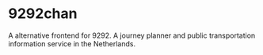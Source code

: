 # 9292chan
A alternative frontend for 9292. A journey planner and public transportation information service in the Netherlands.

